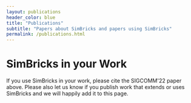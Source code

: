 ```yaml
---
layout: publications
header_color: blue
title: "Publications"
subtitle: "Papers about SimBricks and papers using SimBricks"
permalink: /publications.html
---
```


# SimBricks in your Work

If you use SimBricks in your work, please cite the SIGCOMM'22 paper above. Please also let us know if you publish work that extends or uses SimBricks and we will happily add it to this page.
